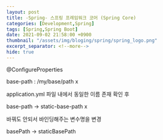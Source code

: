 ```yaml
---
layout: post
title: -Spring- 스프링 프레임워크 코어 (Spring Core)
categories: [Development,Spring]
tags: [Spring,Spring Boot]
date: 2021-09-02 21:58:00 +0900
thumbnail: "/assets/img/bloging/spring/spring_logo.png"
excerpt_separator: <!--more-->
hide: true
---
```



<!--more-->
@ConfigureProperties



base-path : /my/base/path   x

application.yml 파일 내에서 동일한 이름 존재 확인 후 

base-path -> static-base-path     x

바꿔도 안되서 바인딩해주는 변수명을 변경

basePath -> staticBasePath
